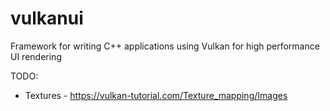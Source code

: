# vulkanui

Framework for writing C++ applications using Vulkan for high performance UI rendering

TODO:
 * Textures - https://vulkan-tutorial.com/Texture_mapping/Images
